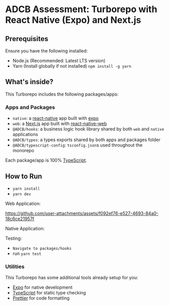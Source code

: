 # ADCB Assessment: Turborepo with React Native (Expo) and Next.js

## Prerequisites

Ensure you have the following installed:

- Node.js (Recommended: Latest LTS version)
- Yarn (Install globally if not installed) `npm install -g yarn`

## What's inside?

This Turborepo includes the following packages/apps:

### Apps and Packages

- `native`: a [react-native](https://reactnative.dev/) app built with [expo](https://docs.expo.dev/)
- `web`: a [Next.js](https://nextjs.org/) app built with [react-native-web](https://necolas.github.io/react-native-web/)
- `@ADCB/hooks`: a business logic hook library shared by both `web` and `native` applications
- `@ADCB/types`: a types exports shared by both apps and packages folder
- `@ADCB/typescript-config`: `tsconfig.json`s used throughout the monorepo

Each package/app is 100% [TypeScript](https://www.typescriptlang.org/).

## How to Run

- `yarn install`
- `yarn dev`

Web Application:

https://github.com/user-attachments/assets/f092ef76-e527-4693-84a0-18c6ce21957f

Native Application:


Testing:

- `Navigate to packages/hooks`
- run `yarn test`

### Utilities

This Turborepo has some additional tools already setup for you:

- [Expo](https://docs.expo.dev/) for native development
- [TypeScript](https://www.typescriptlang.org/) for static type checking
- [Prettier](https://prettier.io) for code formatting
